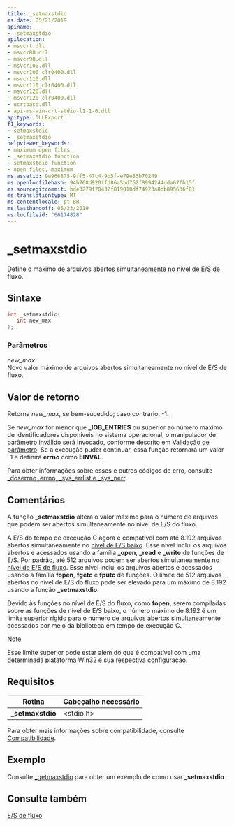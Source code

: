 ```yaml
---
title: _setmaxstdio
ms.date: 05/21/2019
apiname:
- _setmaxstdio
apilocation:
- msvcrt.dll
- msvcr80.dll
- msvcr90.dll
- msvcr100.dll
- msvcr100_clr0400.dll
- msvcr110.dll
- msvcr110_clr0400.dll
- msvcr120.dll
- msvcr120_clr0400.dll
- ucrtbase.dll
- api-ms-win-crt-stdio-l1-1-0.dll
apitype: DLLExport
f1_keywords:
- setmaxstdio
- _setmaxstdio
helpviewer_keywords:
- maximum open files
- _setmaxstdio function
- setmaxstdio function
- open files, maximum
ms.assetid: 9e966875-9ff5-47c4-9b5f-e79e83b70249
ms.openlocfilehash: 94b768d920ffd86a5bd762f8994244dda67fb15f
ms.sourcegitcommit: bde3279f70432f819018df74923a8bb895636f81
ms.translationtype: MT
ms.contentlocale: pt-BR
ms.lasthandoff: 05/23/2019
ms.locfileid: "66174828"
---
```

# <a name="setmaxstdio"></a>_setmaxstdio

Define o máximo de arquivos abertos simultaneamente no nível de E/S de fluxo.

## <a name="syntax"></a>Sintaxe

```C
int _setmaxstdio(
   int new_max
);
```

### <a name="parameters"></a>Parâmetros

*new_max*<br/>
Novo valor máximo de arquivos abertos simultaneamente no nível de E/S de fluxo.

## <a name="return-value"></a>Valor de retorno

Retorna *new_max*, se bem-sucedido; caso contrário, -1.

Se *new_max* for menor que **_IOB_ENTRIES** ou superior ao número máximo de identificadores disponíveis no sistema operacional, o manipulador de parâmetro inválido será invocado, conforme descrito em [Validação de parâmetro](../../c-runtime-library/parameter-validation.md). Se a execução puder continuar, essa função retornará um valor -1 e definirá **errno** como **EINVAL**.

Para obter informações sobre esses e outros códigos de erro, consulte [_doserrno, errno, _sys_errlist e _sys_nerr](../../c-runtime-library/errno-doserrno-sys-errlist-and-sys-nerr.md).

## <a name="remarks"></a>Comentários

A função **_setmaxstdio** altera o valor máximo para o número de arquivos que podem ser abertos simultaneamente no nível de E/S do fluxo.

A E/S do tempo de execução C agora é compatível com até 8.192 arquivos abertos simultaneamente no [nível de E/S baixo](../../c-runtime-library/low-level-i-o.md). Esse nível inclui os arquivos abertos e acessados usando a família **_open**, **_read** e **_write** de funções de E/S. Por padrão, até 512 arquivos podem ser abertos simultaneamente no [nível de E/S de fluxo](../../c-runtime-library/stream-i-o.md). Esse nível inclui os arquivos abertos e acessados usando a família **fopen**, **fgetc** e **fputc** de funções. O limite de 512 arquivos abertos no nível de E/S do fluxo pode ser elevado para um máximo de 8.192 usando a função **_setmaxstdio**.

Devido às funções no nível de E/S do fluxo, como **fopen**, serem compiladas sobre as funções de nível de E/S baixo, o número máximo de 8.192 é um limite superior rígido para o número de arquivos abertos simultaneamente acessados por meio da biblioteca em tempo de execução C.

> [!NOTE]
> Esse limite superior pode estar além do que é compatível com uma determinada plataforma Win32 e sua respectiva configuração.

## <a name="requirements"></a>Requisitos

|Rotina|Cabeçalho necessário|
|-------------|---------------------|
|**_setmaxstdio**|\<stdio.h>|

Para obter mais informações sobre compatibilidade, consulte [Compatibilidade](../../c-runtime-library/compatibility.md).

## <a name="example"></a>Exemplo

Consulte [_getmaxstdio](getmaxstdio.md) para obter um exemplo de como usar **_setmaxstdio**.

## <a name="see-also"></a>Consulte também

[E/S de fluxo](../../c-runtime-library/stream-i-o.md)<br/>
